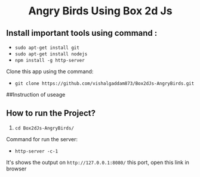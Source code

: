<h1 align = "center">Angry Birds Using Box 2d Js</h1>


## Install important tools using command :
  * `sudo apt-get install git`
  * `sudo apt-get install nodejs`
  * `npm install -g http-server`

Clone this app using the command:
  * `git clone https://github.com/vishalgaddam873/Box2dJs-AngryBirds.git`

##Instruction of useage

## How to run the Project?

1. `cd Box2dJs-AngryBirds/`

Command for run the server:
  * `http-server -c-1`

It's shows the output on `http://127.0.0.1:8080/` this port, open this link in browser
